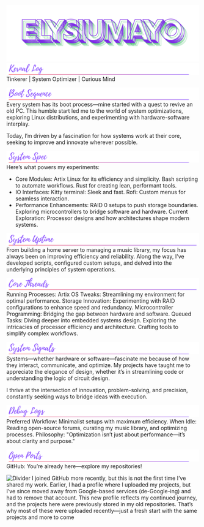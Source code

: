 ![Divider](https://github.com/elysiumayo/elysiumayo/blob/main/0.png)
![Divider](https://github.com/elysiumayo/elysiumayo/blob/main/1.png)
Tinkerer | System Optimizer | Curious Mind

![Divider](https://github.com/elysiumayo/elysiumayo/blob/main/2.png)
Every system has its boot process—mine started with a quest to revive an old PC. This humble start led me to the world of system optimizations, exploring Linux distributions, and experimenting with hardware-software interplay.

Today, I’m driven by a fascination for how systems work at their core, seeking to improve and innovate wherever possible.

![Divider](https://github.com/elysiumayo/elysiumayo/blob/main/3.png)
Here’s what powers my experiments:

- Core Modules:
Artix Linux for its efficiency and simplicity.
Bash scripting to automate workflows.
Rust for creating lean, performant tools.
- IO Interfaces:
Kitty terminal: Sleek and fast.
Rofi: Custom menus for seamless interaction.
- Performance Enhancements:
RAID 0 setups to push storage boundaries.
Exploring microcontrollers to bridge software and hardware.
Current Exploration: Processor designs and how architectures shape modern systems.

![Divider](https://github.com/elysiumayo/elysiumayo/blob/main/4.png)
From building a home server to managing a music library, my focus has always been on improving efficiency and reliability. Along the way, I’ve developed scripts, configured custom setups, and delved into the underlying principles of system operations.

![Divider](https://github.com/elysiumayo/elysiumayo/blob/main/5.png)
Running Processes:
Artix OS Tweaks: Streamlining my environment for optimal performance.
Storage Innovation: Experimenting with RAID configurations to enhance speed and redundancy.
Microcontroller Programming: Bridging the gap between hardware and software.
Queued Tasks:
Diving deeper into embedded systems design.
Exploring the intricacies of processor efficiency and architecture.
Crafting tools to simplify complex workflows.

![Divider](https://github.com/elysiumayo/elysiumayo/blob/main/6.png)
Systems—whether hardware or software—fascinate me because of how they interact, communicate, and optimize. My projects have taught me to appreciate the elegance of design, whether it’s in streamlining code or understanding the logic of circuit design.

I thrive at the intersection of innovation, problem-solving, and precision, constantly seeking ways to bridge ideas with execution.


![Divider](https://github.com/elysiumayo/elysiumayo/blob/main/7.png)
Preferred Workflow: Minimalist setups with maximum efficiency.
When Idle: Reading open-source forums, curating my music library, and optimizing processes.
Philosophy: "Optimization isn’t just about performance—it’s about clarity and purpose."

![Divider](https://github.com/elysiumayo/elysiumayo/blob/main/8.png)
GitHub: You’re already here—explore my repositories!

![Divider](https://github.com/elysiumayo/elysiumayo/blob/main/99.png)
I joined GitHub more recently, but this is not the first time I’ve shared my work. Earlier, I had a profile where I uploaded my projects, but I’ve since moved away from Google-based services (de-Google-ing) and had to remove that account. This new profile reflects my continued journey, and the projects here were previously stored in my old repositories. That’s why most of these were uploaded recently—just a fresh start with the same projects and more to come
